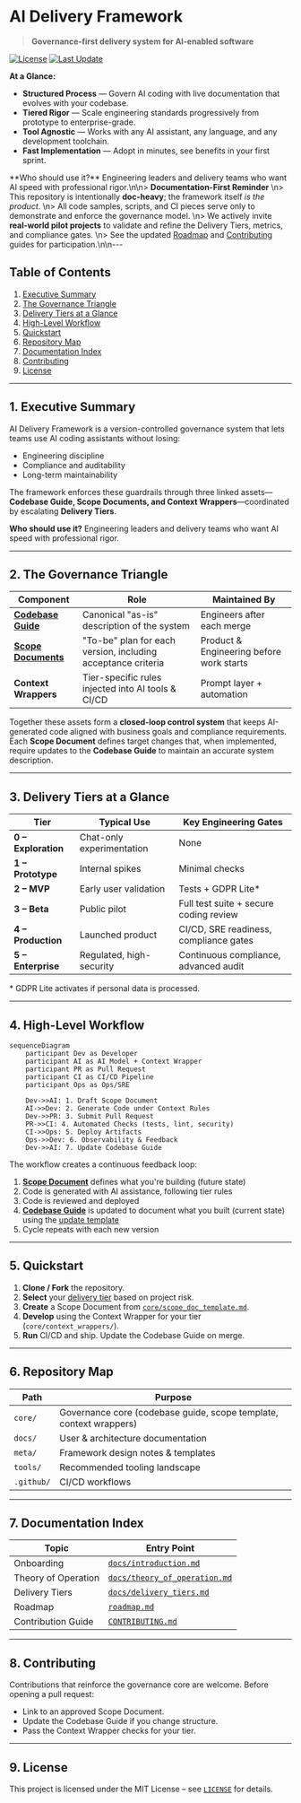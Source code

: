 # AI Delivery Framework

> **Governance-first delivery system for AI-enabled software**

[![License](https://img.shields.io/github/license/skyblue-will/AI-Delivery-Framework)](LICENSE)
[![Last Update](https://img.shields.io/github/last-commit/skyblue-will/AI-Delivery-Framework)](https://github.com/skyblue-will/AI-Delivery-Framework/commits/main)

**At a Glance:**
* **Structured Process** — Govern AI coding with live documentation that evolves with your codebase.
* **Tiered Rigor** — Scale engineering standards progressively from prototype to enterprise-grade.
* **Tool Agnostic** — Works with any AI assistant, any language, and any development toolchain.
* **Fast Implementation** — Adopt in minutes, see benefits in your first sprint.

**Who should use it\?\*\* Engineering leaders and delivery teams who want AI speed with professional rigor.\n\n> **Documentation-First Reminder**  \n> This repository is intentionally **doc-heavy**; the framework itself *is the product*.  \n> All code samples, scripts, and CI pieces serve only to demonstrate and enforce the governance model.  \n> We actively invite **real-world pilot projects** to validate and refine the Delivery Tiers, metrics, and compliance gates.  \n> See the updated [Roadmap](roadmap.md#04x-pilot-validation) and [Contributing](CONTRIBUTING.md#pilot-project-contributions) guides for participation.\n\n---

## Table of Contents

1. [Executive Summary](#1-executive-summary)
2. [The Governance Triangle](#2-the-governance-triangle)
3. [Delivery Tiers at a Glance](#3-delivery-tiers-at-a-glance)
4. [High-Level Workflow](#4-high-level-workflow)
5. [Quickstart](#5-quickstart)
6. [Repository Map](#6-repository-map)
7. [Documentation Index](#7-documentation-index)
8. [Contributing](#8-contributing)
9. [License](#9-license)

---

## 1. Executive Summary

AI Delivery Framework is a version-controlled governance system that lets teams use AI coding assistants without losing:

* Engineering discipline
* Compliance and auditability
* Long-term maintainability

The framework enforces these guardrails through three linked assets—**Codebase Guide, Scope Documents, and Context Wrappers**—coordinated by escalating **Delivery Tiers**.

**Who should use it?** Engineering leaders and delivery teams who want AI speed with professional rigor.

---

## 2. The Governance Triangle

| Component | Role | Maintained By |
|-----------|------|--------------|
| **[Codebase Guide](core/codebase_guide.md)** | Canonical "as-is" description of the system | Engineers after each merge |
| **[Scope Documents](core/scope_doc_template.md)** | "To-be" plan for each version, including acceptance criteria | Product & Engineering before work starts |
| **Context Wrappers** | Tier-specific rules injected into AI tools & CI/CD | Prompt layer + automation |

Together these assets form a **closed-loop control system** that keeps AI-generated code aligned with business goals and compliance requirements. Each **Scope Document** defines target changes that, when implemented, require updates to the **Codebase Guide** to maintain an accurate system description.

---

## 3. Delivery Tiers at a Glance

| Tier | Typical Use | Key Engineering Gates |
|------|-------------|-----------------------|
| **0 – Exploration** | Chat-only experimentation | None |
| **1 – Prototype** | Internal spikes | Minimal checks |
| **2 – MVP** | Early user validation | Tests + GDPR Lite* |
| **3 – Beta** | Public pilot | Full test suite + secure coding review |
| **4 – Production** | Launched product | CI/CD, SRE readiness, compliance gates |
| **5 – Enterprise** | Regulated, high-security | Continuous compliance, advanced audit |

\* GDPR Lite activates if personal data is processed.

---

## 4. High-Level Workflow

```mermaid
sequenceDiagram
    participant Dev as Developer
    participant AI as AI Model + Context Wrapper
    participant PR as Pull Request
    participant CI as CI/CD Pipeline
    participant Ops as Ops/SRE

    Dev->>AI: 1. Draft Scope Document
    AI->>Dev: 2. Generate Code under Context Rules
    Dev->>PR: 3. Submit Pull Request
    PR->>CI: 4. Automated Checks (tests, lint, security)
    CI->>Ops: 5. Deploy Artifacts
    Ops->>Dev: 6. Observability & Feedback
    Dev->>AI: 7. Update Codebase Guide
```

The workflow creates a continuous feedback loop:
1. **[Scope Document](core/scope_doc_template.md)** defines what you're building (future state)
2. Code is generated with AI assistance, following tier rules
3. Code is reviewed and deployed
4. **[Codebase Guide](core/codebase_guide.md)** is updated to document what you built (current state) using the [update template](meta/codebase_guide_update_template.md)
5. Cycle repeats with each new version

---

## 5. Quickstart

1. **Clone / Fork** the repository.
2. **Select** your [delivery tier](docs/delivery_tiers.md) based on project risk.
3. **Create** a Scope Document from [`core/scope_doc_template.md`](core/scope_doc_template.md).
4. **Develop** using the Context Wrapper for your tier (`core/context_wrappers/`).
5. **Run** CI/CD and ship. Update the Codebase Guide on merge.

---

## 6. Repository Map

| Path | Purpose |
|------|---------|
| `core/` | Governance core (codebase guide, scope template, context wrappers) |
| `docs/` | User & architecture documentation |
| `meta/` | Framework design notes & templates |
| `tools/` | Recommended tooling landscape |
| `.github/` | CI/CD workflows |

---

## 7. Documentation Index

| Topic | Entry Point |
|-------|-------------|
| Onboarding | [`docs/introduction.md`](docs/introduction.md) |
| Theory of Operation | [`docs/theory_of_operation.md`](docs/theory_of_operation.md) |
| Delivery Tiers | [`docs/delivery_tiers.md`](docs/delivery_tiers.md) |
| Roadmap | [`roadmap.md`](roadmap.md) |
| Contribution Guide | [`CONTRIBUTING.md`](CONTRIBUTING.md) |

---

## 8. Contributing

Contributions that reinforce the governance core are welcome. Before opening a pull request:

* Link to an approved Scope Document.
* Update the Codebase Guide if you change structure.
* Pass the Context Wrapper checks for your tier.

---

## 9. License

This project is licensed under the MIT License – see [`LICENSE`](LICENSE) for details.